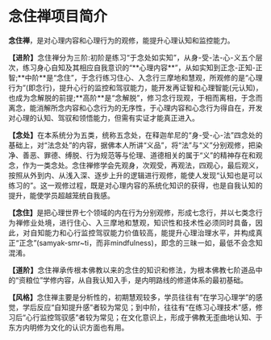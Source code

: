 # 念住禅项目简介

<p style="text-align: justify;">
<b>念住禅</b>，是对心理内容和心理行为的观修，能提升心理认知和监控能力。
</p>

<p style="text-align: justify;">
<b>【进阶】</b>念住禅分为三阶:初阶是练习“于念处如实知”，从身-受-法-心-义五个层次，练习身心自知及其相应自我意识的“**心理内容**”，从如实知到正念-正知-正智;**中阶**是“念住”，于念行练习住心、入念行三摩地和慧观，所观修的是“心理行为”(即念行)，提升心行的监控和驾驭能力，能开发再证智和心理智能(元认知)，也成为念解脱的前提;**高阶**是“念解脱”，修习念行现观，于相而离相，于念而离念，能消解所念内容和心念行为的无序性，于心理内容和心念行为得自在，开发对心理的认知、驾驭和领悟能力，但需有实证才能真正进入。
</p>

<p style="text-align: justify;">
<b>【念处】</b>在本系统分为五类，统称五念处，在释迦牟尼的“身-受-心-法”四念处的基础上，对“法念处”的内容，据佛本人所讲“义品”，将“法”与“义”分别观修，把染净、善恶、罪德、缚脱、行为规范等与伦理、道德相关的属于“义”的精神存在和观念，作为一类念处。念住禅修学会先观身，次观受，再观法，四观心，最后观义，按照从外到内、从浅入深、逐步上升的逻辑进行观修，能使人发现“认知也是可以练习的”。这一观修过程，既是对心理内容的系统化知识的获得，也是自我认知的提升，能使学员超越笼统自我感。
</p>

<p style="text-align: justify;">
<b>【念住】</b>是把心理世界七个领域的内在行为分别观修，形成七念行，并以七类念行为禅修业处境，进行住心、入三摩地和慧观，知识性和技术性必须同时具备，因此，对自知能力和心行监控驾驭能力价值较高，能提升心理治理水平，并构成真正“正念”(samyak-smr~ti，而非mindfulness)，即念的三昧一如，最低不会念知混淆。
</p>

<p style="text-align: justify;">
<b>【道阶】</b>念住禅承传根本佛教以来的念住的知识和修法，为根本佛教七阶道品中的“资粮位”学修内容，从自我认知入手，是内明路线的修道体系的最初基础。
</p>

<p style="text-align: justify;">
<b>【风格】</b>念住禅主要是分析性的，初期慧观较多，学员往往有“在学习心理学”的感觉，学后反应“自知提升感”者较为常见；到中阶，往往有“在练习心理技术”感，修习后“心行监控驾驭感”者较为常见；在文化意识上，形成于佛教无歪曲地认知、于东方内明修为文化的认识方面也有用。
</p>